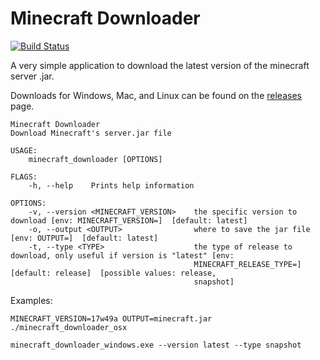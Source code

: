 # Minecraft Downloader

[![Build Status](https://travis-ci.org/marblenix/minecraft_downloader.svg?branch=master)](https://travis-ci.org/marblenix/minecraft_downloader)

A very simple application to download the latest version of the minecraft server .jar.

Downloads for Windows, Mac, and Linux can be found on the [releases](https://github.com/marblenix/minecraft_downloader/releases/latest) page.

```
Minecraft Downloader
Download Minecraft's server.jar file

USAGE:
    minecraft_downloader [OPTIONS]

FLAGS:
    -h, --help    Prints help information

OPTIONS:
    -v, --version <MINECRAFT_VERSION>    the specific version to download [env: MINECRAFT_VERSION=]  [default: latest]
    -o, --output <OUTPUT>                where to save the jar file [env: OUTPUT=]  [default: latest]
    -t, --type <TYPE>                    the type of release to download, only useful if version is "latest" [env:
                                         MINECRAFT_RELEASE_TYPE=]  [default: release]  [possible values: release,
                                         snapshot]
```

Examples:

```shell script
MINECRAFT_VERSION=17w49a OUTPUT=minecraft.jar ./minecraft_downloader_osx
```

```commandline
minecraft_downloader_windows.exe --version latest --type snapshot
```
